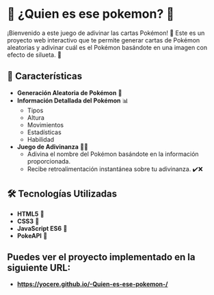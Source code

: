 # 🎨 **¿Quien es ese pokemon?** 🐾

¡Bienvenido a este juego de adivinar las cartas Pokémon! 🎉 Este es un proyecto web interactivo que te permite generar cartas de Pokémon aleatorias y adivinar cuál es el Pokémon basándote en una imagen con efecto de silueta. 🌟

## 🚀 **Características**

- **Generación Aleatoria de Pokémon** 🔄
- **Información Detallada del Pokémon** 📊
  - Tipos
  - Altura
  - Movimientos
  - Estadísticas
  - Habilidad
- **Juego de Adivinanza** 🕵️‍♂️
  - Adivina el nombre del Pokémon basándote en la información proporcionada.
  - Recibe retroalimentación instantánea sobre tu adivinanza. ✔️❌

## 🛠️ **Tecnologías Utilizadas**

- **HTML5** 📝
- **CSS3** 🎨
- **JavaScript ES6** 📜
- **PokeAPI** 🧩

## Puedes ver el proyecto implementado en la siguiente URL:

- **https://yocere.github.io/-Quien-es-ese-pokemon-/**
